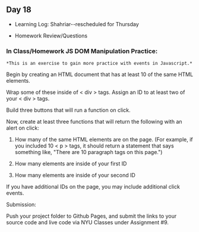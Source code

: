 ## Day 18

* Learning Log: Shahriar--rescheduled for Thursday

* Homework Review/Questions

### In Class/Homework JS DOM Manipulation Practice:

    *This is an exercise to gain more practice with events in Javascript.*

Begin by creating an HTML document that has at least 10 of the same HTML elements.

Wrap some of these inside of < div > tags. Assign an ID to at least two of your < div > tags.

Build three buttons that will run a function on click.

Now, create at least three functions that will return the following with an alert on click:

1. How many of the same HTML elements are on the page. (For example, if you included 10 < p > tags, it should return a statement that says something like, "There are 10 paragraph tags on this page.")

2. How many elements are inside of your first ID

3. How many elements are inside of your second ID

If you have additional IDs on the page, you may include additional click events.

Submission: 

Push your project folder to Github Pages, and submit the links to your source code and live code via NYU Classes under Assignment #9.
